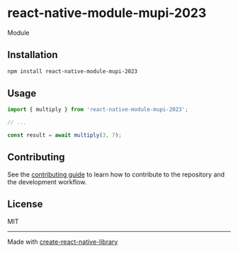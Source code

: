 # react-native-module-mupi-2023

Module

## Installation

```sh
npm install react-native-module-mupi-2023
```

## Usage

```js
import { multiply } from 'react-native-module-mupi-2023';

// ...

const result = await multiply(3, 7);
```

## Contributing

See the [contributing guide](CONTRIBUTING.md) to learn how to contribute to the repository and the development workflow.

## License

MIT

---

Made with [create-react-native-library](https://github.com/callstack/react-native-builder-bob)
